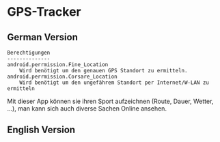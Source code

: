 GPS-Tracker
===========

German Version
--------------


	Berechtigungen
	--------------
	android.perrmission.Fine_Location
		Wird benötigt um den genauen GPS Standort zu ermitteln.
	android.perrmission.Corsare_Location
		Wird benötigt um den ungefährem Standort per Internet/W-LAN zu ermitteln


Mit dieser App können sie ihren Sport aufzeichnen (Route, Dauer, Wetter, ...), man kann sich auch diverse Sachen Online ansehen.



English Version
---------------
